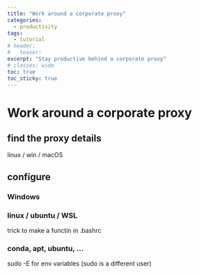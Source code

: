 ```yaml
---
title: "Work around a corporate proxy"
categories:
  - productivity
tags:
  - tutorial
# header:
#   teaser: 
excerpt: "Stay productive behind a corporate proxy"
# classes: wide
toc: true
toc_sticky: true
---
```


# Work around a corporate proxy

## find the proxy details

linux / win / macOS

## configure

### Windows

### linux / ubuntu / WSL

trick to make a functin in .bashrc

### conda, apt, ubuntu, ...

sudo -E for env variables (sudo is a different user)